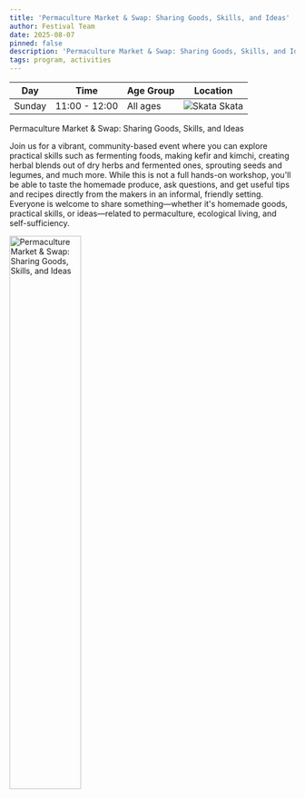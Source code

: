 ```yaml
---
title: 'Permaculture Market & Swap: Sharing Goods, Skills, and Ideas'
author: Festival Team
date: 2025-08-07
pinned: false
description: 'Permaculture Market & Swap: Sharing Goods, Skills, and Ideas'
tags: program, activities
---
```


<script>
    import Image from  '$lib/Image.svelte'
</script>

| Day | Time | Age Group | Location |
|---------|-------|--------|---|
| Sunday | 11:00 - 12:00 | All ages | ![Skata](img/kort/dyr_600px/skata.png) Skata |

Permaculture Market & Swap: Sharing Goods, Skills, and Ideas

Join us for a vibrant, community-based event where you can explore practical skills such as fermenting foods, making kefir and kimchi, creating herbal blends out of dry herbs and fermented ones, sprouting seeds and legumes, and much more. While this is not a full hands-on workshop, you'll be able to taste the homemade produce, ask questions, and get useful tips and recipes directly from the makers in an informal, friendly setting. Everyone is welcome to share something—whether it's homemade goods, practical skills, or ideas—related to permaculture, ecological living, and self-sufficiency.

<Image 
  src='program/activities/37-permaculture-market-and-swap.png'
  caption='Permaculture Market & Swap: Sharing Goods, Skills, and Ideas'
  alt='Permaculture Market & Swap: Sharing Goods, Skills, and Ideas'
  width='50%'/> 